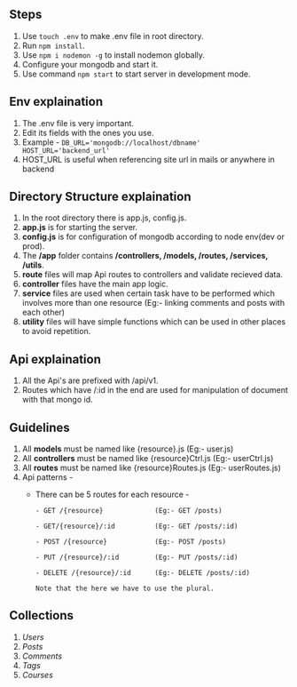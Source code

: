 ## Steps

 1. Use `touch .env` to make .env file in root directory.
 2. Run `npm install`.
 3. Use  `npm i nodemon -g` to install nodemon globally.
 4. Configure your mongodb and start it.
 5. Use command `npm start` to start server in development mode.


## Env explaination
 1. The .env file is very important.
 2. Edit its fields with the ones you use.
 3. Example -
        `
                 DB_URL='mongodb://localhost/dbname'
                 HOST_URL='backend_url'
        `
 4.   HOST_URL is useful when referencing site url in mails or anywhere in backend

## Directory Structure explaination
  1. In the root directory there is app.js, config.js.
  2. **app.js** is for starting the server.
  3. **config.js** is for configuration of mongodb according to node env(dev or prod).
  4. The **/app** folder contains **/controllers, /models, /routes, /services, /utils**.
  5. **route** files will map Api routes to controllers and validate recieved data.
  6. **controller** files have the main app logic.
  7. **service** files are used when certain task have to be performed which involves more than one resource (Eg:- linking comments and posts with each other)
  8. **utility** files will have simple functions which can be used in other places to avoid repetition. 

## Api explaination
  1. All the Api's are prefixed with /api/v1.
  2. Routes which have /:id in the end are used for manipulation of document with that mongo id.

## Guidelines
  1. All **models** must be named like {resource}.js (Eg:- user.js)
  2. All **controllers** must be named like {resource}Ctrl.js (Eg:- userCtrl.js)
  3. All **routes** must be named like {resource}Routes.js (Eg:- userRoutes.js)
  4. Api patterns -
      * There can be 5 routes for each resource - 
      
            - GET /{resource}             (Eg:- GET /posts)
            
            - GET/{resource}/:id          (Eg:- GET /posts/:id)
            
            - POST /{resource}            (Eg:- POST /posts)
            
            - PUT /{resource}/:id         (Eg:- PUT /posts/:id)
            
            - DELETE /{resource}/:id      (Eg:- DELETE /posts/:id)
            
            Note that the here we have to use the plural.

## Collections 
  1. *Users*
  2. *Posts* 
  3. *Comments* 
  4. *Tags* 
  5. *Courses*  
